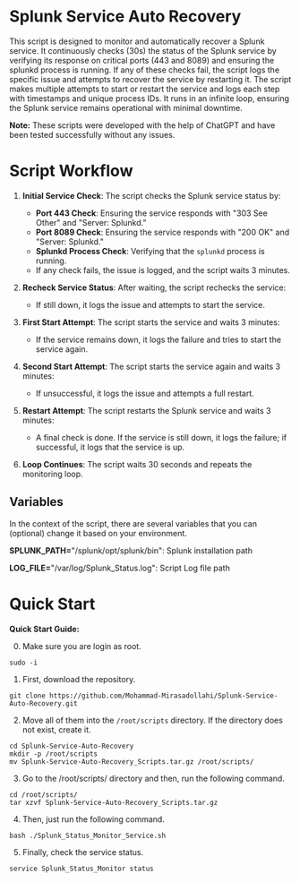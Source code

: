 # Splunk Service Auto Recovery
This script is designed to monitor and automatically recover a Splunk service. It continuously checks (30s) the status of the Splunk service by verifying its response on critical ports (443 and 8089) and ensuring the splunkd process is running. If any of these checks fail, the script logs the specific issue and attempts to recover the service by restarting it. The script makes multiple attempts to start or restart the service and logs each step with timestamps and unique process IDs. It runs in an infinite loop, ensuring the Splunk service remains operational with minimal downtime.

**Note:** These scripts were developed with the help of ChatGPT and have been tested successfully without any issues.

# Script Workflow

1. **Initial Service Check**: The script checks the Splunk service status by:
   - **Port 443 Check**: Ensuring the service responds with "303 See Other" and "Server: Splunkd."
   - **Port 8089 Check**: Ensuring the service responds with "200 OK" and "Server: Splunkd."
   - **Splunkd Process Check**: Verifying that the `splunkd` process is running.
   - If any check fails, the issue is logged, and the script waits 3 minutes.

2. **Recheck Service Status**: After waiting, the script rechecks the service:
   - If still down, it logs the issue and attempts to start the service.

3. **First Start Attempt**: The script starts the service and waits 3 minutes:
   - If the service remains down, it logs the failure and tries to start the service again.

4. **Second Start Attempt**: The script starts the service again and waits 3 minutes:
   - If unsuccessful, it logs the issue and attempts a full restart.

5. **Restart Attempt**: The script restarts the Splunk service and waits 3 minutes:
   - A final check is done. If the service is still down, it logs the failure; if successful, it logs that the service is up.

6. **Loop Continues**: The script waits 30 seconds and repeats the monitoring loop.

## Variables
In the context of the script, there are several variables that you can (optional) change it based on your environment.

**SPLUNK_PATH=**"/splunk/opt/splunk/bin": Splunk installation path

**LOG_FILE=**"/var/log/Splunk_Status.log": Script Log file path

# Quick Start

**Quick Start Guide:**

0. Make sure you are login as root.
   
 ```
 sudo -i
   ```

1. First, download the repository.
   
 ```
 git clone https://github.com/Mohammad-Mirasadollahi/Splunk-Service-Auto-Recovery.git
   ```
2. Move all of them into the `/root/scripts` directory. If the directory does not exist, create it.

 ```
cd Splunk-Service-Auto-Recovery
mkdir -p /root/scripts
mv Splunk-Service-Auto-Recovery_Scripts.tar.gz /root/scripts/
   ```
3. Go to the /root/scripts/ directory and then, run the following command.
```
cd /root/scripts/
tar xzvf Splunk-Service-Auto-Recovery_Scripts.tar.gz
   ```
4. Then, just run the following command.
```
bash ./Splunk_Status_Monitor_Service.sh
   ```
5. Finally, check the service status.
```
service Splunk_Status_Monitor status
   ```
